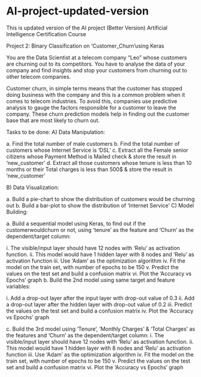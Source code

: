 # AI-project-updated-version
This is updated version of the AI project (Better Version)
Artificial Intelligence Certification Course

Project 2: Binary Classification on ‘Customer_Churn’using Keras

You are the Data Scientist at a telecom company “Leo” whose customers are churning out to its competitors. You have to analyse the data of your company and find insights and stop your customers from churning out to other telecom companies.

Customer churn, in simple terms means that the customer has stopped doing business with the company and this is a common problem when it comes to telecom industries. To avoid this, companies use predictive analysis to gauge the factors responsible for a customer to leave the company. These churn prediction models help in finding out the customer base that are most likely to churn out.

Tasks to be done:
A) Data Manipulation:

a. Find the total number of male customers
b. Find the total number of customers whose Internet Service is ‘DSL’
c. Extract all the Female senior citizens whose Payment Method is Mailed check & store the result in ‘new_customer’
d. Extract all those customers whose tenure is less than 10 months or their Total charges is less than 500$ & store the result in ‘new_customer’

B) Data Visualization:

a. Build a pie-chart to show the distribution of customers would be churning out
b. Build a bar-plot to show the distribution of ‘Internet Service’
C) Model Building:

a. Build a sequential model using Keras, to find out if the customerwouldchurn or not, using ‘tenure’ as the feature and ‘Churn’ as the dependent/target column:

i. The visible/input layer should have 12 nodes with ‘Relu’ as activation function.
ii. This model would have 1 hidden layer with 8 nodes and ‘Relu’ as activation function
iii. Use ‘Adam’ as the optimization algorithm
iv. Fit the model on the train set, with number of epochs to be 150
v. Predict the values on the test set and build a confusion matrix
vi. Plot the ‘Accuracy vs Epochs’ graph
b. Build the 2nd model using same target and feature variables:

i. Add a drop-out layer after the input layer with drop-out value of 0.3
ii. Add a drop-out layer after the hidden layer with drop-out value of 0.2
iii. Predict the values on the test set and build a confusion matrix
iv. Plot the ‘Accuracy vs Epochs’ graph


c. Build the 3rd model using ‘Tenure’, ’Monthly Charges’ & ‘Total Charges’ as the features and ‘Churn’ as the dependent/target column:
i. The visible/input layer should have 12 nodes with ‘Relu’ as activation function.
ii. This model would have 1 hidden layer with 8 nodes and ‘Relu’ as activation function
iii. Use ‘Adam’ as the optimization algorithm
iv. Fit the model on the train set, with number of epochs to be 150
v. Predict the values on the test set and build a confusion matrix
vi. Plot the ‘Accuracy vs Epochs’ graph
